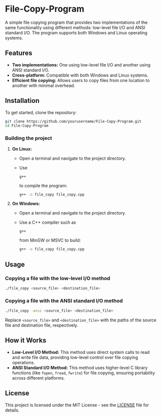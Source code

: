 # File-Copy-Program

A simple file copying program that provides two implementations of the same functionality using different methods: low-level file I/O and ANSI standard I/O. The program supports both Windows and Linux operating systems.

## Features

- **Two implementations:** One using low-level file I/O and another using ANSI standard I/O.
- **Cross-platform:** Compatible with both Windows and Linux systems.
- **Efficient file copying:** Allows users to copy files from one location to another with minimal overhead.

## Installation

To get started, clone the repository:

```bash
git clone https://github.com/yourusername/File-Copy-Program.git
cd File-Copy-Program
```

### Building the project

1. **On Linux:**

   - Open a terminal and navigate to the project directory.

   - Use 

     ```
     g++
     ```

      to compile the program:

     ```bash
     g++ -o file_copy file_copy.cpp
     ```

2. **On Windows:**

   - Open a terminal and navigate to the project directory.

   - Use a C++ compiler such as 

     ```
     g++
     ```

      from MinGW or MSVC to build:

     ```bash
     g++ -o file_copy file_copy.cpp
     ```

## Usage

### Copying a file with the low-level I/O method

```bash
./file_copy <source_file> <destination_file>
```

### Copying a file with the ANSI standard I/O method

```bash
./file_copy -ansi <source_file> <destination_file>
```

Replace `<source_file>` and `<destination_file>` with the paths of the source file and destination file, respectively.

## How it Works

- **Low-Level I/O Method:** This method uses direct system calls to read and write file data, providing low-level control over file copying operations.
- **ANSI Standard I/O Method:** This method uses higher-level C library functions (like `fopen`, `fread`, `fwrite`) for file copying, ensuring portability across different platforms.

## License

This project is licensed under the MIT License - see the [LICENSE](https://chatgpt.com/c/LICENSE) file for details.
